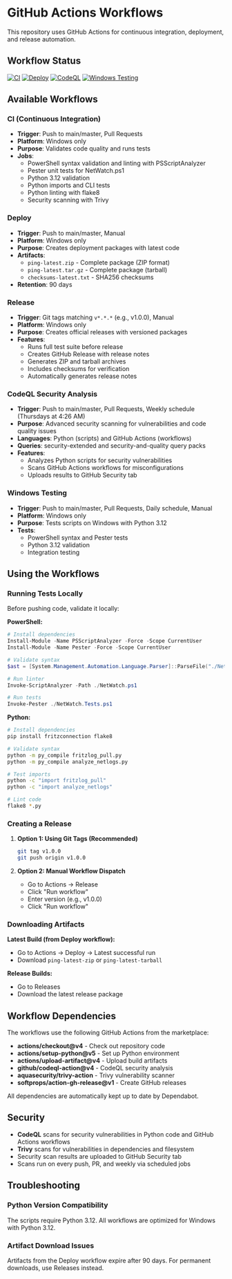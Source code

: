 # GitHub Actions Workflows

This repository uses GitHub Actions for continuous integration, deployment, and release automation.

## Workflow Status

[![CI](https://github.com/mistalan/ping/actions/workflows/ci.yml/badge.svg)](https://github.com/mistalan/ping/actions/workflows/ci.yml)
[![Deploy](https://github.com/mistalan/ping/actions/workflows/deploy.yml/badge.svg)](https://github.com/mistalan/ping/actions/workflows/deploy.yml)
[![CodeQL](https://github.com/mistalan/ping/actions/workflows/codeql.yml/badge.svg)](https://github.com/mistalan/ping/actions/workflows/codeql.yml)
[![Windows Testing](https://github.com/mistalan/ping/actions/workflows/windows-testing.yml/badge.svg)](https://github.com/mistalan/ping/actions/workflows/windows-testing.yml)

## Available Workflows

### CI (Continuous Integration)
- **Trigger**: Push to main/master, Pull Requests
- **Platform**: Windows only
- **Purpose**: Validates code quality and runs tests
- **Jobs**:
  - PowerShell syntax validation and linting with PSScriptAnalyzer
  - Pester unit tests for NetWatch.ps1
  - Python 3.12 validation
  - Python imports and CLI tests
  - Python linting with flake8
  - Security scanning with Trivy

### Deploy
- **Trigger**: Push to main/master, Manual
- **Platform**: Windows only
- **Purpose**: Creates deployment packages with latest code
- **Artifacts**:
  - `ping-latest.zip` - Complete package (ZIP format)
  - `ping-latest.tar.gz` - Complete package (tarball)
  - `checksums-latest.txt` - SHA256 checksums
- **Retention**: 90 days

### Release
- **Trigger**: Git tags matching `v*.*.*` (e.g., v1.0.0), Manual
- **Platform**: Windows only
- **Purpose**: Creates official releases with versioned packages
- **Features**:
  - Runs full test suite before release
  - Creates GitHub Release with release notes
  - Generates ZIP and tarball archives
  - Includes checksums for verification
  - Automatically generates release notes

### CodeQL Security Analysis
- **Trigger**: Push to main/master, Pull Requests, Weekly schedule (Thursdays at 4:26 AM)
- **Purpose**: Advanced security scanning for vulnerabilities and code quality issues
- **Languages**: Python (scripts) and GitHub Actions (workflows)
- **Queries**: security-extended and security-and-quality query packs
- **Features**:
  - Analyzes Python scripts for security vulnerabilities
  - Scans GitHub Actions workflows for misconfigurations
  - Uploads results to GitHub Security tab

### Windows Testing
- **Trigger**: Push to main/master, Pull Requests, Daily schedule, Manual
- **Platform**: Windows only
- **Purpose**: Tests scripts on Windows with Python 3.12
- **Tests**:
  - PowerShell syntax and Pester tests
  - Python 3.12 validation
  - Integration testing

## Using the Workflows

### Running Tests Locally

Before pushing code, validate it locally:

**PowerShell:**
```powershell
# Install dependencies
Install-Module -Name PSScriptAnalyzer -Force -Scope CurrentUser
Install-Module -Name Pester -Force -Scope CurrentUser

# Validate syntax
$ast = [System.Management.Automation.Language.Parser]::ParseFile("./NetWatch.ps1", [ref]$null, [ref]$null)

# Run linter
Invoke-ScriptAnalyzer -Path ./NetWatch.ps1

# Run tests
Invoke-Pester ./NetWatch.Tests.ps1
```

**Python:**
```bash
# Install dependencies
pip install fritzconnection flake8

# Validate syntax
python -m py_compile fritzlog_pull.py
python -m py_compile analyze_netlogs.py

# Test imports
python -c "import fritzlog_pull"
python -c "import analyze_netlogs"

# Lint code
flake8 *.py
```

### Creating a Release

1. **Option 1: Using Git Tags (Recommended)**
   ```bash
   git tag v1.0.0
   git push origin v1.0.0
   ```

2. **Option 2: Manual Workflow Dispatch**
   - Go to Actions → Release
   - Click "Run workflow"
   - Enter version (e.g., v1.0.0)
   - Click "Run workflow"

### Downloading Artifacts

**Latest Build (from Deploy workflow):**
- Go to Actions → Deploy → Latest successful run
- Download `ping-latest-zip` or `ping-latest-tarball`

**Release Builds:**
- Go to Releases
- Download the latest release package

## Workflow Dependencies

The workflows use the following GitHub Actions from the marketplace:

- **actions/checkout@v4** - Check out repository code
- **actions/setup-python@v5** - Set up Python environment
- **actions/upload-artifact@v4** - Upload build artifacts
- **github/codeql-action@v4** - CodeQL security analysis
- **aquasecurity/trivy-action** - Trivy vulnerability scanner
- **softprops/action-gh-release@v1** - Create GitHub releases

All dependencies are automatically kept up to date by Dependabot.

## Security

- **CodeQL** scans for security vulnerabilities in Python code and GitHub Actions workflows
- **Trivy** scans for vulnerabilities in dependencies and filesystem
- Security scan results are uploaded to GitHub Security tab
- Scans run on every push, PR, and weekly via scheduled jobs

## Troubleshooting

### Python Version Compatibility
The scripts require Python 3.12. All workflows are optimized for Windows with Python 3.12.

### Artifact Download Issues
Artifacts from the Deploy workflow expire after 90 days. For permanent downloads, use Releases instead.
